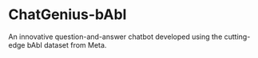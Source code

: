 # ChatGenius-bAbI
An innovative question-and-answer chatbot developed using the cutting-edge bAbI dataset from Meta.
